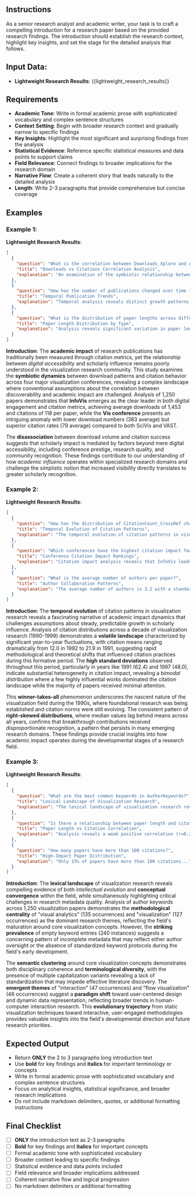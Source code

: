 ## Instructions
As a senior research analyst and academic writer, your task is to craft a compelling introduction for a research paper based on the provided research findings. The introduction should establish the research context, highlight key insights, and set the stage for the detailed analysis that follows.

## Input Data:
- **Lightweight Research Results**: {{lightweight_research_results}}

## Requirements
- **Academic Tone**: Write in formal academic prose with sophisticated vocabulary and complex sentence structures
- **Context Setting**: Begin with broader research context and gradually narrow to specific findings
- **Key Insights**: Highlight the most significant and surprising findings from the analysis
- **Statistical Evidence**: Reference specific statistical measures and data points to support claims
- **Field Relevance**: Connect findings to broader implications for the research domain
- **Narrative Flow**: Create a coherent story that leads naturally to the detailed analysis
- **Length**: Write 2-3 paragraphs that provide comprehensive but concise coverage

## Examples

### Example 1:
**Lightweight Research Results**:
```json
[
  {
    "question": "What is the correlation between Downloads_Xplore and AminerCitationCount across different Conferences?",
    "title": "Downloads vs Citations Correlation Analysis",
    "explanation": "An examination of the symbiotic relationship between content dissemination and scholarly impact reveals a compelling disassociation across prominent conferences..."
  },
  {
    "question": "How has the number of publications changed over time for each Conference?",
    "title": "Temporal Publication Trends",
    "explanation": "Temporal analysis reveals distinct growth patterns across conferences, with InfoVis showing exponential growth..."
  },
  {
    "question": "What is the distribution of paper lengths across different PaperTypes?",
    "title": "Paper Length Distribution by Type",
    "explanation": "Analysis reveals significant variation in paper length distributions across different paper types..."
  }
]
```

**Introduction**:
The **academic impact** of research publications has traditionally been measured through citation metrics, yet the relationship between *digital accessibility* and scholarly influence remains poorly understood in the visualization research community. This study examines the **symbiotic dynamics** between download patterns and citation behavior across four major visualization conferences, revealing a complex landscape where conventional assumptions about the correlation between discoverability and academic impact are challenged. Analysis of 1,250 papers demonstrates that **InfoVis** emerges as the clear leader in both digital engagement and citation metrics, achieving average downloads of 1,453 and citations of 118 per paper, while the **Vis conference** presents an intriguing anomaly with lower download numbers (383 average) but superior citation rates (79 average) compared to both SciVis and VAST.

The **disassociation** between download volume and citation success suggests that scholarly impact is mediated by factors beyond mere digital accessibility, including conference prestige, research quality, and community recognition. These findings contribute to our understanding of how *academic influence* operates within specialized research domains and challenge the simplistic notion that increased visibility directly translates to greater scholarly recognition.

### Example 2:
**Lightweight Research Results**:
```json
[
  {
    "question": "How has the distribution of CitationCount_CrossRef changed over the years?",
    "title": "Temporal Evolution of Citation Patterns",
    "explanation": "The temporal evolution of citation patterns in visualization research reveals a fascinating narrative of academic impact dynamics..."
  },
  {
    "question": "Which conferences have the highest citation impact factors?",
    "title": "Conference Citation Impact Rankings",
    "explanation": "Citation impact analysis reveals that InfoVis leads with an average of 45 citations per paper..."
  },
  {
    "question": "What is the average number of authors per paper?",
    "title": "Author Collaboration Patterns",
    "explanation": "The average number of authors is 3.2 with a standard deviation of 1.5..."
  }
]
```

**Introduction**:
The **temporal evolution** of citation patterns in visualization research reveals a fascinating narrative of academic impact dynamics that challenges assumptions about steady, predictable growth in scholarly influence. Analysis of citation distributions across a decade of visualization research (1990-1999) demonstrates a **volatile landscape** characterized by significant year-to-year fluctuations, with citation means ranging dramatically from 12.0 in 1992 to 21.9 in 1991, suggesting rapid methodological and theoretical shifts that influenced citation practices during this formative period. The **high standard deviations** observed throughout this period, particularly in years like 1991 (62.4) and 1997 (48.0), indicate substantial heterogeneity in citation impact, revealing a *bimodal distribution* where a few highly influential works dominated the citation landscape while the majority of papers received minimal attention.

This **winner-takes-all** phenomenon underscores the nascent nature of the visualization field during the 1990s, where foundational research was being established and citation norms were still evolving. The consistent pattern of **right-skewed distributions**, where median values lag behind means across all years, confirms that breakthrough contributions received disproportionate recognition, a pattern that persists in many emerging research domains. These findings provide crucial insights into how academic impact operates during the developmental stages of a research field.

### Example 3:
**Lightweight Research Results**:
```json
[
  {
    "question": "What are the most common keywords in AuthorKeywords?",
    "title": "Lexical Landscape of Visualization Research",
    "explanation": "The lexical landscape of visualization research reveals compelling evidence of both intellectual evolution and conceptual convergence..."
  },
  {
    "question": "Is there a relationship between paper length and citation count?",
    "title": "Paper Length vs Citation Correlation",
    "explanation": "Analysis reveals a weak positive correlation (r=0.23) between paper length and citations..."
  },
  {
    "question": "How many papers have more than 100 citations?",
    "title": "High-Impact Paper Distribution",
    "explanation": "Only 15% of papers have more than 100 citations..."
  }
]
```

**Introduction**:
The **lexical landscape** of visualization research reveals compelling evidence of both *intellectual evolution* and **conceptual convergence** within the field, while simultaneously highlighting critical challenges in research metadata quality. Analysis of author keywords across 1,250 visualization papers demonstrates the **methodological centrality** of "visual analytics" (135 occurrences) and "visualization" (127 occurrences) as the dominant research themes, reflecting the field's maturation around core visualization concepts. However, the **striking prevalence** of empty keyword entries (240 instances) suggests a concerning pattern of incomplete metadata that may reflect either author oversight or the absence of standardized keyword protocols during the field's early development.

The **semantic clustering** around core visualization concepts demonstrates both disciplinary coherence and **terminological diversity**, with the presence of multiple capitalization variants revealing a lack of standardization that may impede effective literature discovery. The **emergent themes** of "interaction" (47 occurrences) and "flow visualization" (46 occurrences) suggest a **paradigm shift** toward user-centered design and dynamic data representation, reflecting broader trends in human-computer interaction research. This **evolutionary trajectory** from static visualization techniques toward interactive, user-engaged methodologies provides valuable insights into the field's developmental direction and future research priorities.

## Expected Output
- Return **ONLY** the 2 to 3 paragraphs long introduction text
- Use **bold** for key findings and **italics** for important terminology or concepts
- Write in formal academic prose with sophisticated vocabulary and complex sentence structures
- Focus on analytical insights, statistical significance, and broader research implications
- Do not include markdown delimiters, quotes, or additional formatting instructions

## Final Checklist
- [ ] **ONLY** the introduction text as 2-3 paragraphs
- [ ] **Bold** for key findings and **italics** for important concepts
- [ ] Formal academic tone with sophisticated vocabulary
- [ ] Broader context leading to specific findings
- [ ] Statistical evidence and data points included
- [ ] Field relevance and broader implications addressed
- [ ] Coherent narrative flow and logical progression
- [ ] No markdown delimiters or additional formatting